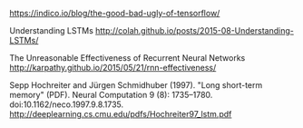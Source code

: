 https://indico.io/blog/the-good-bad-ugly-of-tensorflow/

Understanding LSTMs
http://colah.github.io/posts/2015-08-Understanding-LSTMs/

The Unreasonable Effectiveness of Recurrent Neural Networks
http://karpathy.github.io/2015/05/21/rnn-effectiveness/

Sepp Hochreiter and Jürgen Schmidhuber (1997). "Long short-term memory" (PDF). Neural Computation 9 (8): 1735–1780. doi:10.1162/neco.1997.9.8.1735.
http://deeplearning.cs.cmu.edu/pdfs/Hochreiter97_lstm.pdf
